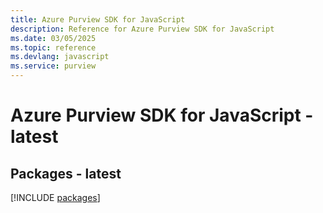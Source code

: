 ```yaml
---
title: Azure Purview SDK for JavaScript
description: Reference for Azure Purview SDK for JavaScript
ms.date: 03/05/2025
ms.topic: reference
ms.devlang: javascript
ms.service: purview
---
```

# Azure Purview SDK for JavaScript - latest
## Packages - latest
[!INCLUDE [packages](purview-index.md)]